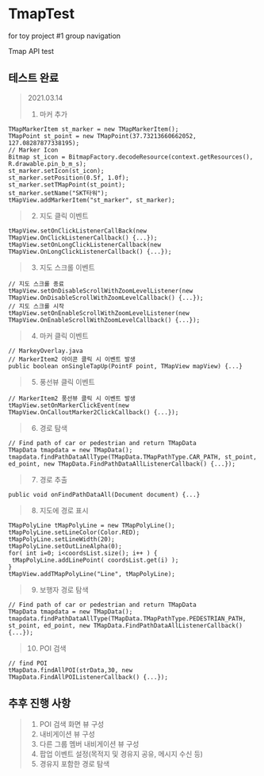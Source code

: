 # TmapTest
 for toy project #1 group navigation
 
 Tmap API test
## 테스트 완료

>2021.03.14
>
>1. 마커 추가

    TMapMarkerItem st_marker = new TMapMarkerItem();
    TMapPoint st_point = new TMapPoint(37.73213660662052, 127.08287877338195);
    // Marker Icon
    Bitmap st_icon = BitmapFactory.decodeResource(context.getResources(), R.drawable.pin_b_m_s);
    st_marker.setIcon(st_icon);
    st_marker.setPosition(0.5f, 1.0f);
    st_marker.setTMapPoint(st_point);
    st_marker.setName("SKT타워");
    tMapView.addMarkerItem("st_marker", st_marker);

>2. 지도 클릭 이벤트

    tMapView.setOnClickListenerCallBack(new TMapView.OnClickListenerCallback() {...});
    tMapView.setOnLongClickListenerCallback(new TMapView.OnLongClickListenerCallback() {...});

>3. 지도 스크롤 이벤트

    // 지도 스크롤 종료
    tMapView.setOnDisableScrollWithZoomLevelListener(new TMapView.OnDisableScrollWithZoomLevelCallback() {...});
    // 지도 스크롤 시작
    tMapView.setOnEnableScrollWithZoomLevelListener(new TMapView.OnEnableScrollWithZoomLevelCallback() {...});

>4. 마커 클릭 이벤트

    // MarkeyOverlay.java
    // MarkerItem2 아이콘 클릭 시 이벤트 발생
    public boolean onSingleTapUp(PointF point, TMapView mapView) {...}

>5. 풍선뷰 클릭 이벤트

    // MarkerItem2 풍선뷰 클릭 시 이벤트 발생
    tMapView.setOnMarkerClickEvent(new TMapView.OnCalloutMarker2ClickCallback() {...});

>6. 경로 탐색

    // Find path of car or pedestrian and return TMapData
    TMapData tmapdata = new TMapData();
    tmapdata.findPathDataAllType(TMapData.TMapPathType.CAR_PATH, st_point, ed_point, new TMapData.FindPathDataAllListenerCallback() {...});

>7. 경로 추출

    public void onFindPathDataAll(Document document) {...}

>8. 지도에 경로 표시

    TMapPolyLine tMapPolyLine = new TMapPolyLine();
    tMapPolyLine.setLineColor(Color.RED);
    tMapPolyLine.setLineWidth(20);
    tMapPolyLine.setOutLineAlpha(0);
    for( int i=0; i<coordsList.size(); i++ ) {
     tMapPolyLine.addLinePoint( coordsList.get(i) );
    }
    tMapView.addTMapPolyLine("Line", tMapPolyLine);

>9. 보행자 경로 탐색

    // Find path of car or pedestrian and return TMapData
    TMapData tmapdata = new TMapData();
    tmapdata.findPathDataAllType(TMapData.TMapPathType.PEDESTRIAN_PATH, st_point, ed_point, new TMapData.FindPathDataAllListenerCallback() {...});

>10. POI 검색

    // find POI
    tMapData.findAllPOI(strData,30, new TMapData.FindAllPOIListenerCallback() {...});

## 추후 진행 사항

>1. POI 검색 화면 뷰 구성
>2. 내비게이션 뷰 구성
>3. 다른 그룹 멤버 내비게이션 뷰 구성
>4. 팝업 이벤트 설정(목적지 및 경유지 공유, 메시지 수신 등)
>5. 경유지 포함한 경로 탐색
